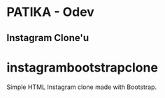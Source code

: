 # PATIKA - Odev
## Instagram Clone'u

# instagrambootstrapclone
Simple HTML Instagram clone made with Bootstrap.
